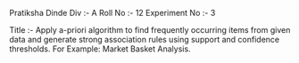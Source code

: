 Pratiksha Dinde
Div :- A 
Roll No :- 12
Experiment No :- 3

Title :- Apply a-priori algorithm to find frequently occurring items from given data and generate strong association rules using support and confidence thresholds. 
For Example: Market Basket Analysis.

